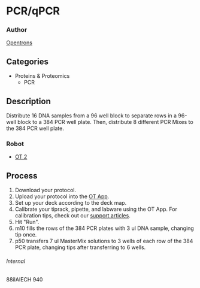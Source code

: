 # PCR/qPCR

### Author
[Opentrons](http://www.opentrons.com/)

## Categories
* Proteins & Proteomics
    * PCR

## Description
Distribute 16 DNA samples from a 96 well block to separate rows in a 96-well block to a 384 PCR well plate. Then, distribute 8 different PCR Mixes to the 384 PCR well plate.  

### Robot
* [OT 2](https://opentrons.com/ot-2)

## Process
1. Download your protocol.
2. Upload your protocol into the [OT App](https://opentrons.com/ot-app).
3. Set up your deck according to the deck map.
4. Calibrate your tiprack, pipette, and labware using the OT App. For calibration tips, check out our [support articles](https://support.opentrons.com/ot-2/getting-started-software-setup/deck-calibration).
5. Hit "Run".
6. m10 fills the rows of the 384 PCR plates with 3 ul DNA sample, changing tip once.
7. p50 transfers 7 ul MasterMix solutions to 3 wells of each row of the 384 PCR plate, changing tips after transferring to 6 wells.

###### Internal
88iIAIECH
940
